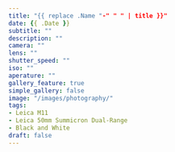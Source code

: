 ```yaml
---
title: "{{ replace .Name "-" " " | title }}"
date: {{ .Date }}
subtitle: ""
description: ""
camera: ""
lens: ""
shutter_speed: ""
iso: ""
aperature: ""
gallery_feature: true
simple_gallery: false
image: "/images/photography/"
tags:
- Leica M11
- Leica 50mm Summicron Dual-Range
- Black and White
draft: false
---
```

